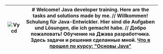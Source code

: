 
![Vycd](https://user-images.githubusercontent.com/69854595/201496855-3d897a0b-df5e-4a80-82f4-3af04e766429.gif) | # Welcome! Java developer training. Here are the tasks and solutions made by me. // Willkommen! Schulung für Java-Entwickler. Hier sind die Aufgaben und Lösungen, die ich gemacht habe. // Добро пожаловать! Обучение на Джава разработчика. Здесь задачи и решения сделанные мной. [Что я прошел по курсу: "Основы Java"](https://github.com/Maxim-Wilhelm/JAVA-Homeworks/blob/master/README.md)
 ------------ | -------------
